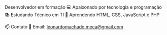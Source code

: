 Desenvolvedor em formação
💻 Apaixonado por tecnologia e programação
📚 Estudando Técnico em TI
🌱 Aprendendo HTML, CSS, JavaScript e PHP

📫 Contato
📧 Email: leonardomachado.meca@gmail.com

